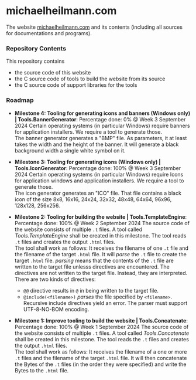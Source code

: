 # michaelheilmann.com
The website [michaelheilmann.com](https://michaelheilmann.com) and its contents (including all sources for documentations and programs).

### Repository Contents
This repository contains
- the source code of this website
- the C source code of tools to build the website from its source
- the C source code of support libraries for the tools

### Roadmap
- **Milestone 4: Tooling for generating icons and banners (Windows only) | Tools.BannerGenerator**: Percentage done: 0% @ Week 3 September 2024
Certain operating systems (in particular Windows) require banners for application installers.
We require a tool to generate those.
\
The banner generator generates a "BMP" file.
As parameters, it at least takes the width and the height of the banner.
It will generate a black background width a single white symbol on it.

- **Milestone 3: Tooling for generating icons (Windows only) | Tools.IconGenerator**: Percentage done: 100% @ Week 3 September 2024
Certain operating systems (in particular Windows) require Icons for application windows and application installers.
We require a tool to generate those.
\
The icon generator generates an "ICO" file.
That file contains a black icon of the size 8x8, 16x16, 24x24, 32x32, 48x48, 64x64, 96x96, 128x128, 256x256.

- **Milestone 2: Tooling for building the website | Tools.TemplateEngine**: Percentage done: 100% @ Week 2 September 2024
The source code of the website consists of multiple `.t` files. A tool called *Tools.TemplateEngine* shall be created in this milestone. The tool reads `.t` files and creates the output `.html`  files.
\
The tool shall work as follows: It receives the filename of one `.t` file and the filename of the target `.html` file. It will *parse* the `.t` file to create the target `.html` file. *parsing* means that the contents of the `.t` file are written to the target file unlesss directives are encountered. The directives are not written to the target file. Instead, they are interpreted. There are two kinds of directives:
  - `@@` directive results in `@` in being written to the target file. 
  - `@include(<filename>)` *parses* the file specified by `<filename>`.
\
Recursive include directives yield an error.
The parser must support UTF-8-NO-BOM encoding.

- **Milestone 1: Improve tooling to build the website | Tools.Concatenate**: Percentage done: 100% @ Week 1 September 2024
The source code of the website consists of multiple `.t` files. A tool called *Tools.Concatenate* shall be created in this milestone. The tool reads the  `.t` files and creates the output `.html` files.
\
The tool shall work as follows: It receives the filename of a one or more `.t` files and the filename of the target  `.html` file. It will then concatenate the Bytes of the `.t` files (in the order they were specified) and write the Bytes to the `.html` file. 
